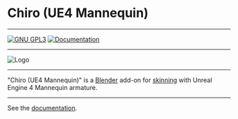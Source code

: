 # Chiro (UE4 Mannequin)

---

[![GNU GPL3](https://img.shields.io/badge/license-GPL3-blue.svg?style=for-the-badge&logo=blender)]()
[![Documentation](https://img.shields.io/badge/documentation-blue.svg?style=for-the-badge)](https://vespero-group.github.io/chiro-ue4/)

---

![Logo](documentation/docs/img/logo.png)

---

"Chiro (UE4 Mannequin)" is a [Blender](https://www.blender.org/) add-on
for [skinning](https://docs.blender.org/manual/en/latest/animation/armatures/skinning/introduction.html)
with Unreal Engine 4 Mannequin armature.

---

See the [documentation](https://vespero-group.github.io/chiro-ue4/).